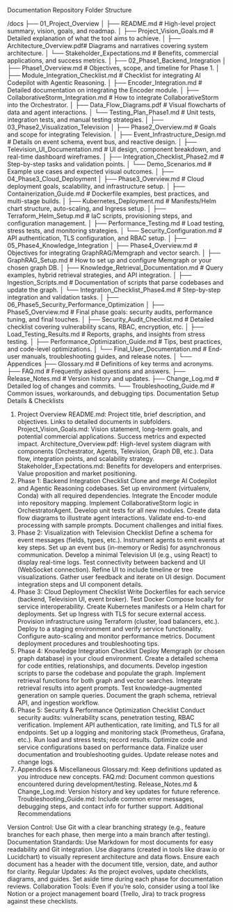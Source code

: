 Documentation Repository Folder Structure

/docs
├── 01_Project_Overview
│   ├── README.md                # High-level project summary, vision, goals, and roadmap.
│   ├── Project_Vision_Goals.md  # Detailed explanation of what the tool aims to achieve.
│   ├── Architecture_Overview.pdf# Diagrams and narratives covering system architecture.
│   └── Stakeholder_Expectations.md  # Benefits, commercial applications, and success metrics.
│
├── 02_Phase1_Backend_Integration
│   ├── Phase1_Overview.md           # Objectives, scope, and timeline for Phase 1.
│   ├── Module_Integration_Checklist.md  # Checklist for integrating AI Codepilot with Agentic Reasoning.
│   ├── Encoder_Integration.md       # Detailed documentation on integrating the Encoder module.
│   ├── CollaborativeStorm_Integration.md # How to integrate CollaborativeStorm into the Orchestrator.
│   ├── Data_Flow_Diagrams.pdf       # Visual flowcharts of data and agent interactions.
│   └── Testing_Plan_Phase1.md       # Unit tests, integration tests, and manual testing strategies.
│
├── 03_Phase2_Visualization_Television
│   ├── Phase2_Overview.md           # Goals and scope for integrating Television.
│   ├── Event_Infrastructure_Design.md  # Details on event schema, event bus, and reactive design.
│   ├── Television_UI_Documentation.md  # UI design, component breakdown, and real-time dashboard wireframes.
│   ├── Integration_Checklist_Phase2.md # Step-by-step tasks and validation points.
│   └── Demo_Scenarios.md            # Example use cases and expected visual outcomes.
│
├── 04_Phase3_Cloud_Deployment
│   ├── Phase3_Overview.md           # Cloud deployment goals, scalability, and infrastructure setup.
│   ├── Containerization_Guide.md    # Dockerfile examples, best practices, and multi-stage builds.
│   ├── Kubernetes_Deployment.md     # Manifests/Helm chart structure, auto-scaling, and Ingress setup.
│   ├── Terraform_Helm_Setup.md        # IaC scripts, provisioning steps, and configuration management.
│   ├── Performance_Testing.md       # Load testing, stress tests, and monitoring strategies.
│   └── Security_Configuration.md    # API authentication, TLS configuration, and RBAC setup.
│
├── 05_Phase4_Knowledge_Integration
│   ├── Phase4_Overview.md           # Objectives for integrating GraphRAG/Memgraph and vector search.
│   ├── GraphRAG_Setup.md            # How to set up and configure Memgraph or your chosen graph DB.
│   ├── Knowledge_Retrieval_Documentation.md  # Query examples, hybrid retrieval strategies, and API integration.
│   ├── Ingestion_Scripts.md         # Documentation of scripts that parse codebases and update the graph.
│   └── Integration_Checklist_Phase4.md  # Step-by-step integration and validation tasks.
│
├── 06_Phase5_Security_Performance_Optimization
│   ├── Phase5_Overview.md           # Final phase goals: security audits, performance tuning, and final touches.
│   ├── Security_Audit_Checklist.md  # Detailed checklist covering vulnerability scans, RBAC, encryption, etc.
│   ├── Load_Testing_Results.md      # Reports, graphs, and insights from stress testing.
│   ├── Performance_Optimization_Guide.md  # Tips, best practices, and code-level optimizations.
│   └── Final_User_Documentation.md  # End-user manuals, troubleshooting guides, and release notes.
│
└── Appendices
    ├── Glossary.md                # Definitions of key terms and acronyms.
    ├── FAQ.md                     # Frequently asked questions and answers.
    ├── Release_Notes.md           # Version history and updates.
    ├── Change_Log.md              # Detailed log of changes and commits.
    └── Troubleshooting_Guide.md   # Common issues, workarounds, and debugging tips.
Documentation Setup Details & Checklists

1. Project Overview
README.md:
Project title, brief description, and objectives.
Links to detailed documents in subfolders.
Project_Vision_Goals.md:
Vision statement, long-term goals, and potential commercial applications.
Success metrics and expected impact.
Architecture_Overview.pdf:
High-level system diagram with components (Orchestrator, Agents, Television, Graph DB, etc.).
Data flow, integration points, and scalability strategy.
Stakeholder_Expectations.md:
Benefits for developers and enterprises.
Value proposition and market positioning.
2. Phase 1: Backend Integration Checklist
 Clone and merge AI Codepilot and Agentic Reasoning codebases.
 Set up environment (virtualenv, Conda) with all required dependencies.
 Integrate the Encoder module into repository mapping.
 Implement CollaborativeStorm logic in OrchestratorAgent.
 Develop unit tests for all new modules.
 Create data flow diagrams to illustrate agent interactions.
 Validate end-to-end processing with sample prompts.
 Document challenges and initial fixes.
3. Phase 2: Visualization with Television Checklist
 Define a schema for event messages (fields, types, etc.).
 Instrument agents to emit events at key steps.
 Set up an event bus (in-memory or Redis) for asynchronous communication.
 Develop a minimal Television UI (e.g., using React) to display real-time logs.
 Test connectivity between backend and UI (WebSocket connection).
 Refine UI to include timeline or tree visualizations.
 Gather user feedback and iterate on UI design.
 Document integration steps and UI component details.
4. Phase 3: Cloud Deployment Checklist
 Write Dockerfiles for each service (backend, Television UI, event broker).
 Test Docker Compose locally for service interoperability.
 Create Kubernetes manifests or a Helm chart for deployments.
 Set up Ingress with TLS for secure external access.
 Provision infrastructure using Terraform (cluster, load balancers, etc.).
 Deploy to a staging environment and verify service functionality.
 Configure auto-scaling and monitor performance metrics.
 Document deployment procedures and troubleshooting tips.
5. Phase 4: Knowledge Integration Checklist
 Deploy Memgraph (or chosen graph database) in your cloud environment.
 Create a detailed schema for code entities, relationships, and documents.
 Develop ingestion scripts to parse the codebase and populate the graph.
 Implement retrieval functions for both graph and vector searches.
 Integrate retrieval results into agent prompts.
 Test knowledge-augmented generation on sample queries.
 Document the graph schema, retrieval API, and ingestion workflow.
6. Phase 5: Security & Performance Optimization Checklist
 Conduct security audits: vulnerability scans, penetration testing, RBAC verification.
 Implement API authentication, rate limiting, and TLS for all endpoints.
 Set up a logging and monitoring stack (Prometheus, Grafana, etc.).
 Run load and stress tests; record results.
 Optimize code and service configurations based on performance data.
 Finalize user documentation and troubleshooting guides.
 Update release notes and change logs.
7. Appendices & Miscellaneous
Glossary.md: Keep definitions updated as you introduce new concepts.
FAQ.md: Document common questions encountered during development/testing.
Release_Notes.md & Change_Log.md: Version history and key updates for future reference.
Troubleshooting_Guide.md: Include common error messages, debugging steps, and contact info for further support.
Additional Recommendations

Version Control:
Use Git with a clear branching strategy (e.g., feature branches for each phase, then merge into a main branch after testing).
Documentation Standards:
Use Markdown for most documents for easy readability and Git integration.
Use diagrams (created in tools like draw.io or Lucidchart) to visually represent architecture and data flows.
Ensure each document has a header with the document title, version, date, and author for clarity.
Regular Updates:
As the project evolves, update checklists, diagrams, and guides. Set aside time during each phase for documentation reviews.
Collaboration Tools:
Even if you’re solo, consider using a tool like Notion or a project management board (Trello, Jira) to track progress against these checklists.

